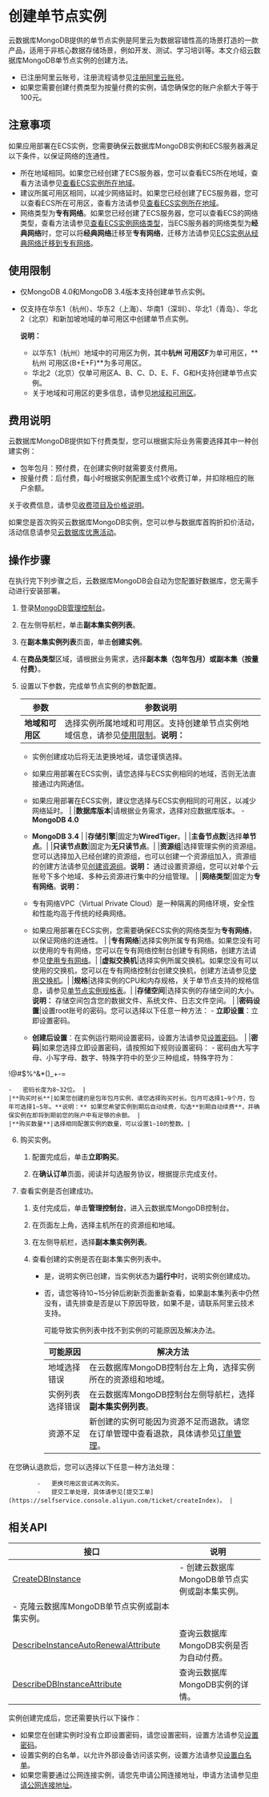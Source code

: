 # 创建单节点实例

云数据库MongoDB提供的单节点实例是阿里云为数据容错性高的场景打造的一款产品，适用于非核心数据存储场景，例如开发、测试、学习培训等。本文介绍云数据库MongoDB单节点实例的创建方法。

-   已注册阿里云账号，注册流程请参见[注册阿里云账号](https://help.aliyun.com/knowledge_detail/37195.html)。
-   如果您需要创建付费类型为按量付费的实例，请您确保您的账户余额大于等于100元。

## 注意事项

如果应用部署在ECS实例，您需要确保云数据库MongoDB实例和ECS服务器满足以下条件，以保证网络的连通性。

-   所在地域相同。如果您已经创建了ECS服务器，您可以查看ECS所在地域，查看方法请参见[查看ECS实例所在地域](/cn.zh-CN/实例/管理实例属性/查看实例信息.md)。
-   建议所属可用区相同，以减少网络延时。如果您已经创建了ECS服务器，您可以查看ECS所在可用区，查看方法请参见[查看ECS实例所在地域](/cn.zh-CN/实例/管理实例属性/查看实例信息.md)。
-   网络类型为**专有网络**。如果您已经创建了ECS服务器，您可以查看ECS的网络类型，查看方法请参见[查看ECS实例网络类型](/cn.zh-CN/实例/管理实例属性/查看实例信息.md)，当ECS服务器的网络类型为**经典网络**时，您可以将**经典网络**迁移至**专有网络**，迁移方法请参见[ECS实例从经典网络迁移到专有网络](/cn.zh-CN/网络/经典网络迁移到专有网络（新版）/ECS实例从经典网络迁移到专有网络.md)。

## 使用限制

-   仅MongoDB 4.0和MongoDB 3.4版本支持创建单节点实例。
-   仅支持在华东1（杭州）、华东2（上海）、华南1（深圳）、华北1（青岛）、华北2（北京）和新加坡地域的单可用区中创建单节点实例。

    **说明：**

    -   以华东1（杭州）地域中的可用区为例，其中**杭州 可用区F**为单可用区，**杭州 可用区\(B+E+F\)**为多可用区。
    -   华北2（北京）仅单可用区A、B、C、D、E、F、G和H支持创建单节点实例。
    -   关于地域和可用区的更多信息，请参见[地域和可用区](https://help.aliyun.com/document_detail/40654.html)。

## 费用说明

云数据库MongoDB提供如下付费类型，您可以根据实际业务需要选择其中一种创建实例：

-   包年包月：预付费，在创建实例时就需要支付费用。
-   按量付费：后付费，每小时根据实例配置生成1个收费订单，并扣除相应的账户余额。

关于收费信息，请参见[收费项目及价格说明](/cn.zh-CN/产品定价/收费项目及价格说明.md)。

如果您是首次购买云数据库MongoDB实例，您可以参与数据库首购折扣价活动，活动信息请参见[云数据库优惠活动](https://www.aliyun.com/database/dbfirstbuy)。

## 操作步骤

在执行完下列步骤之后，云数据库MongoDB会自动为您配置好数据库，您无需手动进行安装部署。

1.  登录[MongoDB管理控制台](https://mongodb.console.aliyun.com/)。

2.  在左侧导航栏，单击**副本集实例列表**。

3.  在**副本集实例列表**页面，单击**创建实例**。

4.  在**商品类型**区域，请根据业务需求，选择**副本集（包年包月）**或**副本集（按量付费）**。

5.  设置以下参数，完成单节点实例的参数配置。

    |参数|参数说明|
    |--|----|
    |**地域和可用区**|选择实例所属地域和可用区。支持创建单节点实例地域信息，请参见[使用限制](#section_85k_mtx_npf)。**说明：**

    -   实例创建成功后将无法更换地域，请您谨慎选择。
    -   如果应用部署在ECS实例，请您选择与ECS实例相同的地域，否则无法直接通过内网通信。
    -   如果应用部署在ECS实例，建议您选择与ECS实例相同的可用区，以减少网络延时。 |
    |**数据库版本**|请根据业务需求，选择对应数据库版本。    -   **MongoDB 4.0**
    -   **MongoDB 3.4** |
    |**存储引擎**|固定为**WiredTiger**。|
    |**主备节点数**|选择**单节点**。|
    |**只读节点数**|固定为**无只读节点**。|
    |**资源组**|选择管理实例的资源组。您可以选择加入已经创建的资源组，也可以创建一个资源组加入，资源组的创建方法请参见[创建资源组]()。**说明：** 通过设置资源组，您可以对单个云账号下多个地域、多种云资源进行集中的分组管理。 |
    |**网络类型**|固定为**专有网络**。**说明：**

    -   专有网络VPC（Virtual Private Cloud）是一种隔离的网络环境，安全性和性能均高于传统的经典网络。
    -   如果应用部署在ECS实例，您需要确保ECS实例的网络类型为**专有网络**，以保证网络的连通性。 |
    |**专有网络**|选择实例所属专有网络。如果您没有可以使用的专有网络，您可以在专有网络控制台创建专有网络，创建方法请参见[使用专有网络](/cn.zh-CN/专有网络和交换机/使用专有网络.md)。|
    |**虚拟交换机**|选择实例所属交换机。如果您没有可以使用的交换机，您可以在专有网络控制台创建交换机，创建方法请参见[使用交换机](/cn.zh-CN/专有网络和交换机/使用交换机.md)。|
    |**规格**|选择实例的CPU和内存规格，关于单节点支持的规格信息，请参见[单节点实例规格表](/cn.zh-CN/产品简介/实例规格表.md)。|
    |**存储空间**|选择实例的存储空间的大小。**说明：** 存储空间包含您的数据文件、系统文件、日志文件空间。 |
    |**密码设置**|设置root账号的密码。您可以选择以下任意一种方法：    -   **立即设置**：立即设置密码。
    -   **创建后设置**：在实例运行期间设置密码，设置方法请参见[设置密码](/cn.zh-CN/快速入门/单节点快速入门/设置密码.md)。 |
    |**密码**|如果您选择立即设置密码，请按照如下规则设置密码：    -   密码由大写字母、小写字母、数字、特殊字符中的至少三种组成，特殊字符为：

!@\#$%^&\*\(\)\_+-=

    -   密码长度为8~32位。 |
    |**购买时长**|如果您创建的是包年包月实例，请您选择购买时长。包月可选择1~9个月，包年可选择1~5年。**说明：** 如果您希望实例到期后自动续费，勾选**到期自动续费**，并确保实例在即将到期前您的账户中有足够的余额。 |
    |**购买数量**|选择相同配置实例的数量，可以设置1~10的整数。|

6.  购买实例。

    1.  配置完成后，单击**立即购买**。

    2.  在**确认订单**页面，阅读并勾选服务协议，根据提示完成支付。

7.  查看实例是否创建成功。

    1.  支付完成后，单击**管理控制台**，进入云数据库MongoDB控制台。

    2.  在页面左上角，选择主机所在的资源组和地域。

    3.  在左侧导航栏，选择**副本集实例列表**。

    4.  查看创建的实例是否在副本集实例列表中。

        -   是，说明实例已创建，当实例状态为**运行中**时，说明实例创建成功。
        -   否，请您等待10~15分钟后刷新页面重新查看，如果副本集列表中仍然没有，请先排查是否是以下原因导致，如果不是，请联系阿里云技术支持。

            可能导致实例列表中找不到实例的可能原因及解决办法。

            |可能原因|解决方法|
            |----|----|
            |地域选择错误|在云数据库MongoDB控制台左上角，选择实例所在的资源组和地域。|
            |实例列表选择错误|在云数据库MongoDB控制台左侧导航栏，选择**副本集实例列表**。|
            |资源不足|新创建的实例可能因为资源不足而退款。请您在订单管理中查看退款，具体请参见[订单管理](https://expense.console.aliyun.com/#/order/list/)。

在您确认退款后，您可以选择以下任意一种方法处理：

            -   更换可用区尝试再次购买。
            -   提交工单处理，具体请参见[提交工单](https://selfservice.console.aliyun.com/ticket/createIndex)。 |


## 相关API

|接口|说明|
|--|--|
|[CreateDBInstance](/cn.zh-CN/API参考/生命周期管理/CreateDBInstance.md)|-   创建云数据库MongoDB单节点实例或副本集实例。
-   克隆云数据库MongoDB单节点实例或副本集实例。 |
|[DescribeInstanceAutoRenewalAttribute](/cn.zh-CN/API参考/生命周期管理/DescribeInstanceAutoRenewalAttribute.md)|查询云数据库MongoDB实例是否为自动付费。|
|[DescribeDBInstanceAttribute](/cn.zh-CN/API参考/查询实例信息/DescribeDBInstanceAttribute.md)|查询云数据库MongoDB实例的详情。|

实例创建完成后，您还需要执行以下操作：

-   如果您在创建实例时没有立即设置密码，请您设置密码，设置方法请参见[设置密码](/cn.zh-CN/快速入门/副本集快速入门/重置密码.md)。
-   设置实例的白名单，以允许外部设备访问该实例，设置方法请参见[设置白名单](/cn.zh-CN/快速入门/副本集快速入门/设置白名单.md)。
-   如果您需要通过公网连接实例，请您先申请公网连接地址，申请方法请参见[申请公网连接地址](/cn.zh-CN/快速入门/副本集快速入门/申请公网连接地址.md)。

